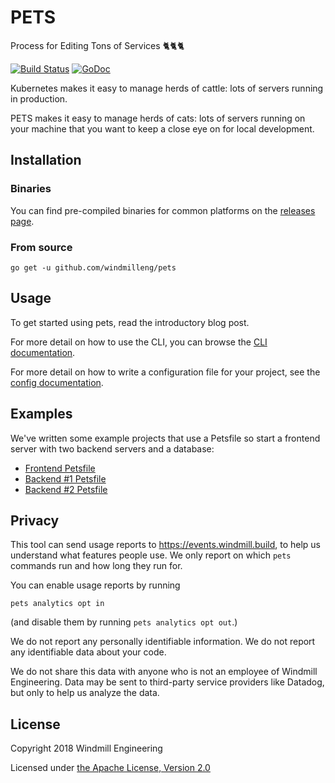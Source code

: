 # PETS

Process for Editing Tons of Services 🐈🐈🐈

[![Build Status](https://circleci.com/gh/windmilleng/pets/tree/master.svg?style=shield)](https://circleci.com/gh/windmilleng/pets)
[![GoDoc](https://godoc.org/github.com/windmilleng/pets?status.svg)](https://godoc.org/github.com/windmilleng/pets)

Kubernetes makes it easy to manage herds of cattle: lots of servers running in
production.

PETS makes it easy to manage herds of cats: lots of servers running on your
machine that you want to keep a close eye on for local development.

## Installation

### Binaries

You can find pre-compiled binaries for common platforms on the [releases page](https://github.com/windmilleng/pets/releases).

### From source

```
go get -u github.com/windmilleng/pets
```

## Usage

To get started using pets, read the introductory blog post.

For more detail on how to use the CLI, you can browse the [CLI documentation](docs/pets.md).

For more detail on how to write a configuration file for your project, see the [config documentation](docs/config.md).

## Examples

We've written some example projects that use a Petsfile so start a frontend
server with two backend servers and a database:

- [Frontend Petsfile](https://github.com/windmilleng/blorg-frontend/blob/master/Petsfile)
- [Backend #1 Petsfile](https://github.com/windmilleng/blorg-backend/blob/master/Petsfile)
- [Backend #2 Petsfile](https://github.com/windmilleng/blorgly-backend/blob/master/Petsfile)

## Privacy

This tool can send usage reports to https://events.windmill.build, to help us
understand what features people use. We only report on which `pets` commands
run and how long they run for.

You can enable usage reports by running

```
pets analytics opt in
```

(and disable them by running `pets analytics opt out`.)

We do not report any personally identifiable information. We do not report any
identifiable data about your code.

We do not share this data with anyone who is not an employee of Windmill
Engineering.  Data may be sent to third-party service providers like Datadog,
but only to help us analyze the data.

## License
Copyright 2018 Windmill Engineering

Licensed under [the Apache License, Version 2.0](LICENSE)
